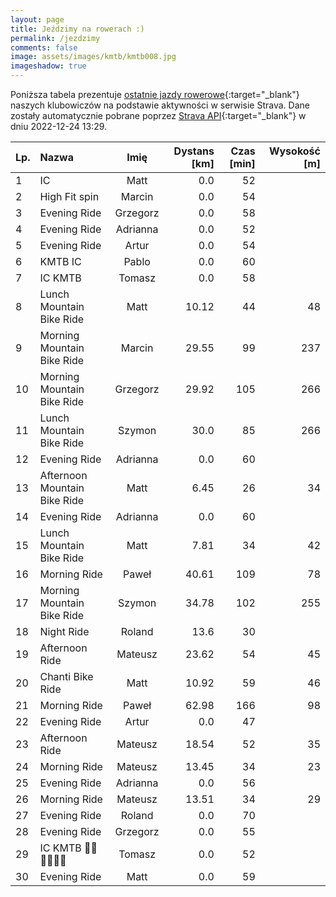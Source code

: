 ```yaml
---
layout: page
title: Jeździmy na rowerach :)
permalink: /jezdzimy
comments: false
image: assets/images/kmtb/kmtb008.jpg
imageshadow: true
---
```


Poniższa tabela prezentuje [ostatnie jazdy rowerowe](https://www.strava.com/clubs/336381){:target="_blank"} naszych klubowiczów na podstawie aktywności w serwisie Strava. Dane zostały automatycznie pobrane poprzez [Strava API](https://developers.strava.com/docs/reference/#api-Clubs-getClubActivitiesById){:target="_blank"} w dniu 2022-12-24 13:29.

Lp. | Nazwa | Imię | Dystans [km] | Czas [min] | Wysokość [m]
:--- | :--- | :---: | ---: | ---: | ---:
1|IC|Matt|0.0|52|
2|High Fit spin|Marcin|0.0|54|
3|Evening Ride|Grzegorz|0.0|58|
4|Evening Ride|Adrianna|0.0|52|
5|Evening Ride|Artur|0.0|54|
6|KMTB IC|Pablo|0.0|60|
7|IC KMTB|Tomasz|0.0|58|
8|Lunch Mountain Bike Ride|Matt|10.12|44|48
9|Morning Mountain Bike Ride|Marcin|29.55|99|237
10|Morning Mountain Bike Ride|Grzegorz|29.92|105|266
11|Lunch Mountain Bike Ride|Szymon|30.0|85|266
12|Evening Ride|Adrianna|0.0|60|
13|Afternoon Mountain Bike Ride|Matt|6.45|26|34
14|Evening Ride|Adrianna|0.0|60|
15|Lunch Mountain Bike Ride|Matt|7.81|34|42
16|Morning Ride|Paweł|40.61|109|78
17|Morning Mountain Bike Ride|Szymon|34.78|102|255
18|Night Ride|Roland|13.6|30|
19|Afternoon Ride|Mateusz|23.62|54|45
20|Chanti Bike Ride|Matt|10.92|59|46
21|Morning Ride|Paweł|62.98|166|98
22|Evening Ride|Artur|0.0|47|
23|Afternoon Ride|Mateusz|18.54|52|35
24|Morning Ride|Mateusz|13.45|34|23
25|Evening Ride|Adrianna|0.0|56|
26|Morning Ride|Mateusz|13.51|34|29
27|Evening Ride|Roland|0.0|70|
28|Evening Ride|Grzegorz|0.0|55|
29|IC KMTB 💪🏻💪🏻💪🏻|Tomasz|0.0|52|
30|Evening Ride|Matt|0.0|59|
